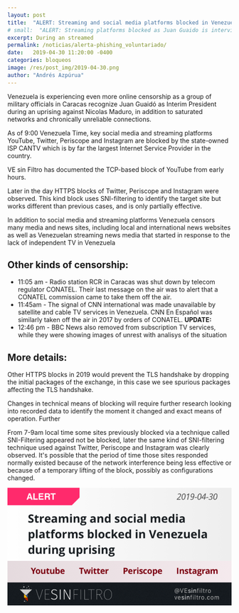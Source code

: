 ```yaml
---
layout: post
title:  "ALERT: Streaming and social media platforms blocked in Venezuela during uprising"
# small:  "ALERT: Streaming platforms blocked as Juan Guaido is interviewed by Luis Carlos Días live over streaming platforms."
excerpt: During an streamed
permalink: /noticias/alerta-phishing_voluntariado/
date:   2019-04-30 11:20:00 -0400
categories: bloqueos
image: /res/post_img/2019-04-30.png
author: "Andrés Azpúrua"
---
```


Venezuela is experiencing even more online censorship as a group of military officials in Caracas recognize Juan Guaidó as Interim President during an uprising against Nicolas Maduro, in addition to saturated networks and chronically unreliable connections.

As of 9:00 Venezuela Time, key social media and streaming platforms YouTube, Twitter, Periscope and Instagram are blocked by the state-owned ISP CANTV which is by far the largest Internet Service Provider in the country.

VE sin Filtro has documented the TCP-based block of YouTube from early hours.

Later in the day HTTPS blocks of Twitter, Periscope and Instagram were observed. This kind block uses SNI-filtering to identify the target site but works different than previous cases, and is only partially effective.

In addition to social media and streaming platforms Venezuela censors many media and news sites, including local and international news websites as well as Venezuelan streaming news media that started in response to the lack of independent TV in Venezuela

## Other kinds of censorship:

- 11:05 am - Radio station RCR in Caracas was shut down by telecom regulator CONATEL. Their last message on the air was to alert that a CONATEL commission came to take them off the air.
- 11:45am - The signal of CNN international was made unavailable by satellite and cable TV services in Venezuela. CNN En Español was similarly taken off the air in 2017 by orders of CONATEL.
**UPDATE:**
- 12:46 pm - BBC News also removed from subscription TV services, while they were showing images of unrest with analisys of the situation

## More details:

Other HTTPS blocks in 2019 would prevent the TLS handshake by dropping the initial packages of the exchange, in this case we see spurious packages affecting the TLS handshake.

Changes in technical means of blocking will require further research looking into recorded data to identify the moment it changed and exact means of operation. Further

From 7-9am local time some sites previously blocked via a technique called SNI-Filtering appeared not be blocked, later the same kind of SNI-filtering technique used against Twitter, Periscope and Instagram was clearly observed. It's possible that the period of time those sites responded normally existed because of the network interference being less effective or because of a temporary lifting of the block, possibly as configurations changed.




![Cover image](/res/post_img/2019-04-30.png)
